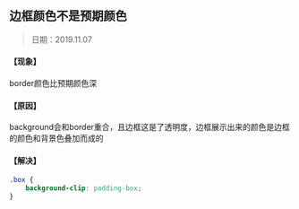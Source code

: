 ## 边框颜色不是预期颜色

> 日期：2019.11.07

#### 【现象】

border颜色比预期颜色深

#### 【原因】

background会和border重合，且边框这是了透明度，边框展示出来的颜色是边框的颜色和背景色叠加而成的

#### 【解决】

```css
.box {
    background-clip: padding-box;
}
```
